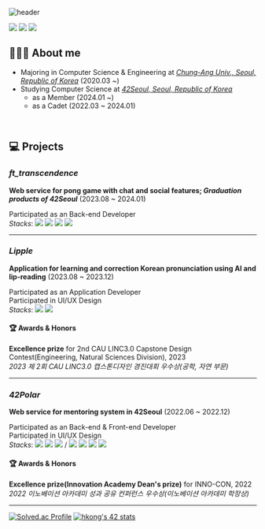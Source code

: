 ![header](https://capsule-render.vercel.app/api?type=waving&color=DCD6F7&height=260&section=header&text=Hyeonsol%20Kong&fontSize=60&fontColor=A6B1E1&fontAlignY=40&desc=besyia0k0,%20hkong&descAlignY=52&descAlign=61&animation=fadeIn)

<a href="mailto:besyia0k0@gmail.com"><img src="https://img.shields.io/badge/Gmail-D14836?style=flat-square&logo=gmail&logoColor=white&link=mailto:besyia0k0@gmail.com"/></a>
<a href="https://www.linkedin.com/in/hyeonsolkong/"><img src="https://img.shields.io/badge/LinkedIn-0077B5?style=flat-square&logo=linkedin&logoColor=white"/></a>
<a href="https://velog.io/@besyia0k0"><img src="https://img.shields.io/badge/Velog-20C997?style=flat-square&logo=Velog&logoColor=white"/></a>

## 👩🏻‍💻 About me

* Majoring in Computer Science & Engineering at <a href="https://www.cau.ac.kr/"><i>Chung-Ang Univ., Seoul, Republic of Korea</i><a> (2020.03 ~)
* Studying Computer Science at <a href="https://42seoul.kr/"><i>42Seoul, Seoul, Republic of Korea</i></a>
    - as a Member (2024.01 ~)
    - as a Cadet (2022.03 ~ 2024.01)
<br/>

## 💻 Projects

### ***ft_transcendence***
**Web service for pong game with chat and social features; _Graduation products of 42Seoul_** (2023.08 ~ 2024.01)

Participated as an Back-end Developer  
*Stacks*: 
<img src="https://img.shields.io/badge/NestJS-E0234E?style=flat-square&logo=NestJS&logoColor=white">
<img src="https://img.shields.io/badge/TypeScript-3178C6?style=flat-square&logo=TypeScript&logoColor=white">
<img src="https://img.shields.io/badge/Socket.io-010101?style=flat-square&logo=Socket.io&logoColor=white">
<img src="https://img.shields.io/badge/PostgreSQL-4169E1?style=flat-square&logo=PostgreSQL&logoColor=white">

---

### ***Lipple***
**Application for learning and correction Korean pronunciation using AI and lip-reading** (2023.08 ~ 2023.12)

Participated as an Application Developer  
Participated in UI/UX Design  
*Stacks*: 
<img src="https://img.shields.io/badge/Flutter-02569B?style=flat-square&logo=Flutter&logoColor=white">
<img src="https://img.shields.io/badge/Figma-F24E1E?style=flat-square&logo=Figma&logoColor=white">

#### 🏆 Awards & Honors 
**Excellence prize** for 2nd CAU LINC3.0 Capstone Design Contest(Engineering, Natural Sciences Division), 2023  
*2023 제 2회 CAU LINC3.0 캡스톤디자인 경진대회 우수상(공학, 자연 부문)*

---

### ***42Polar***
**Web service for mentoring system in 42Seoul** (2022.06 ~ 2022.12)

Participated as an Back-end & Front-end Developer  
Participated in UI/UX Design  
*Stacks*: 
<img src="https://img.shields.io/badge/NestJS-E0234E?style=flat-square&logo=NestJS&logoColor=white">
<img src="https://img.shields.io/badge/TypeScript-3178C6?style=flat-square&logo=TypeScript&logoColor=white">
<img src="https://img.shields.io/badge/PostgreSQL-4169E1?style=flat-square&logo=PostgreSQL&logoColor=white">
/
<img src="https://img.shields.io/badge/React-61DAFB?style=flat-square&logo=React&logoColor=white">
<img src="https://img.shields.io/badge/TypeScript-3178C6?style=flat-square&logo=TypeScript&logoColor=white">
<img src="https://img.shields.io/badge/StyledComponents-DB7093?style=flat-square&logo=styled-components&logoColor=white">
<img src="https://img.shields.io/badge/Figma-F24E1E?style=flat-square&logo=Figma&logoColor=white">


#### 🏆 Awards & Honors
**Excellence prize(Innovation Academy Dean's prize)** for INNO-CON, 2022  
*2022 이노베이션 아카데미 성과 공유 컨퍼런스 우수상(이노베이션 아카데미 학장상)*

---


  
[![Solved.ac Profile](http://mazassumnida.wtf/api/v2/generate_badge?boj=besyia0k0)](https://solved.ac/besyia0k0)
[![hkong's 42 stats](https://badge42.vercel.app/api/v2/cl1nasz59003509mr46v2ku1d/stats?cursusId=21&coalitionId=85)](https://github.com/JaeSeoKim/badge42)
